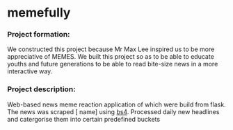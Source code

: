 # memefully

### Project formation:
We constructed this project because Mr Max Lee inspired us to be more appreciative of MEMES. We built this project so as to be able to educate youths and future generations to be able to read bite-size news in a more interactive way. 

### Project description:
Web-based news meme reaction application of which were build from flask. The news was scraped [ name]  using [bs4](https://pypi.org/project/beautifulsoup4/). Processed daily new headlines and catergorise them into certain predefined buckets  

###
